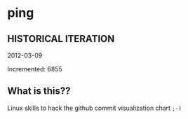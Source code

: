 # ping

## HISTORICAL ITERATION
2012-03-09

Incremented: 6855

## What is this?? 
Linux skills to hack the github commit visualization chart `;-)`
